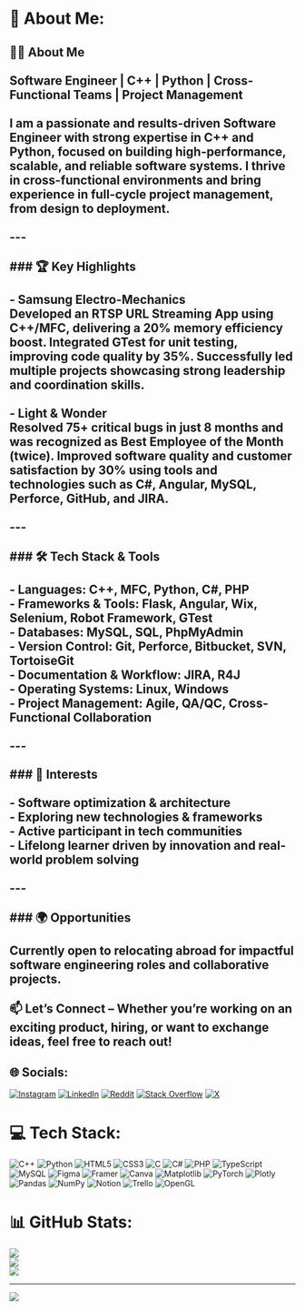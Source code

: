 # 💫 About Me:
## 👨‍💻 About Me<br><br>**Software Engineer** | **C++ | Python | Cross-Functional Teams | Project Management**<br><br>I am a passionate and results-driven Software Engineer with strong expertise in **C++** and **Python**, focused on building high-performance, scalable, and reliable software systems. I thrive in cross-functional environments and bring experience in full-cycle project management, from design to deployment.<br><br>---<br><br>### 🏆 Key Highlights<br><br>- **Samsung Electro-Mechanics**  <br>  Developed an **RTSP URL Streaming App** using C++/MFC, delivering a **20% memory efficiency boost**. Integrated **GTest** for unit testing, improving code quality by **35%**. Successfully led multiple projects showcasing strong leadership and coordination skills.<br><br>- **Light & Wonder**  <br>  Resolved **75+ critical bugs** in just 8 months and was recognized as **Best Employee of the Month (twice)**. Improved software quality and customer satisfaction by **30%** using tools and technologies such as **C#**, **Angular**, **MySQL**, **Perforce**, **GitHub**, and **JIRA**.<br><br>---<br><br>### 🛠️ Tech Stack & Tools<br><br>- **Languages:** C++, MFC, Python, C#, PHP  <br>- **Frameworks & Tools:** Flask, Angular, Wix, Selenium, Robot Framework, GTest  <br>- **Databases:** MySQL, SQL, PhpMyAdmin  <br>- **Version Control:** Git, Perforce, Bitbucket, SVN, TortoiseGit  <br>- **Documentation & Workflow:** JIRA, R4J  <br>- **Operating Systems:** Linux, Windows  <br>- **Project Management:** Agile, QA/QC, Cross-Functional Collaboration  <br><br>---<br><br>### 🌱 Interests<br><br>- Software optimization & architecture  <br>- Exploring new technologies & frameworks  <br>- Active participant in tech communities  <br>- Lifelong learner driven by innovation and real-world problem solving<br><br>---<br><br>### 🌍 Opportunities<br><br>Currently open to **relocating abroad** for impactful software engineering roles and collaborative projects.<br><br>📫 **Let’s Connect** – Whether you’re working on an exciting product, hiring, or want to exchange ideas, feel free to reach out!


## 🌐 Socials:
[![Instagram](https://img.shields.io/badge/Instagram-%23E4405F.svg?logo=Instagram&logoColor=white)](https://instagram.com/https://www.instagram.com/thecreditcardboy?igsh=cml6b2s3MGVsbzIz) [![LinkedIn](https://img.shields.io/badge/LinkedIn-%230077B5.svg?logo=linkedin&logoColor=white)](https://linkedin.com/in/https://www.linkedin.com/in/mohithshivu/) [![Reddit](https://img.shields.io/badge/Reddit-%23FF4500.svg?logo=Reddit&logoColor=white)](https://reddit.com/user/https://www.reddit.com/u/mohithshivu/s/TMZ4U6Ek5G) [![Stack Overflow](https://img.shields.io/badge/-Stackoverflow-FE7A16?logo=stack-overflow&logoColor=white)](https://stackoverflow.com/users/https://stackoverflow.com/users/20740878/mohith-n?tab=profile) [![X](https://img.shields.io/badge/X-black.svg?logo=X&logoColor=white)](https://x.com/https://x.com/mohithnagaraju?t=A6Sheb40JNqYBeohniVUGg&s=09) 

# 💻 Tech Stack:
![C++](https://img.shields.io/badge/c++-%2300599C.svg?style=for-the-badge&logo=c%2B%2B&logoColor=white) ![Python](https://img.shields.io/badge/python-3670A0?style=for-the-badge&logo=python&logoColor=ffdd54) ![HTML5](https://img.shields.io/badge/html5-%23E34F26.svg?style=for-the-badge&logo=html5&logoColor=white) ![CSS3](https://img.shields.io/badge/css3-%231572B6.svg?style=for-the-badge&logo=css3&logoColor=white) ![C](https://img.shields.io/badge/c-%2300599C.svg?style=for-the-badge&logo=c&logoColor=white) ![C#](https://img.shields.io/badge/c%23-%23239120.svg?style=for-the-badge&logo=csharp&logoColor=white) ![PHP](https://img.shields.io/badge/php-%23777BB4.svg?style=for-the-badge&logo=php&logoColor=white) ![TypeScript](https://img.shields.io/badge/typescript-%23007ACC.svg?style=for-the-badge&logo=typescript&logoColor=white) ![MySQL](https://img.shields.io/badge/mysql-4479A1.svg?style=for-the-badge&logo=mysql&logoColor=white) ![Figma](https://img.shields.io/badge/figma-%23F24E1E.svg?style=for-the-badge&logo=figma&logoColor=white) ![Framer](https://img.shields.io/badge/Framer-black?style=for-the-badge&logo=framer&logoColor=blue) ![Canva](https://img.shields.io/badge/Canva-%2300C4CC.svg?style=for-the-badge&logo=Canva&logoColor=white) ![Matplotlib](https://img.shields.io/badge/Matplotlib-%23ffffff.svg?style=for-the-badge&logo=Matplotlib&logoColor=black) ![PyTorch](https://img.shields.io/badge/PyTorch-%23EE4C2C.svg?style=for-the-badge&logo=PyTorch&logoColor=white) ![Plotly](https://img.shields.io/badge/Plotly-%233F4F75.svg?style=for-the-badge&logo=plotly&logoColor=white) ![Pandas](https://img.shields.io/badge/pandas-%23150458.svg?style=for-the-badge&logo=pandas&logoColor=white) ![NumPy](https://img.shields.io/badge/numpy-%23013243.svg?style=for-the-badge&logo=numpy&logoColor=white) ![Notion](https://img.shields.io/badge/Notion-%23000000.svg?style=for-the-badge&logo=notion&logoColor=white) ![Trello](https://img.shields.io/badge/Trello-%23026AA7.svg?style=for-the-badge&logo=Trello&logoColor=white) ![OpenGL](https://img.shields.io/badge/OpenGL-white?logo=OpenGL&style=for-the-badge)
# 📊 GitHub Stats:
![](https://github-readme-stats.vercel.app/api?username=mohithn03&theme=dark&hide_border=false&include_all_commits=false&count_private=false)<br/>
![](https://nirzak-streak-stats.vercel.app/?user=mohithn03&theme=dark&hide_border=false)<br/>
![](https://github-readme-stats.vercel.app/api/top-langs/?username=mohithn03&theme=dark&hide_border=false&include_all_commits=false&count_private=false&layout=compact)

---
[![](https://visitcount.itsvg.in/api?id=mohithn03&icon=0&color=0)](https://visitcount.itsvg.in)

<!-- Proudly created with GPRM ( https://gprm.itsvg.in ) -->

